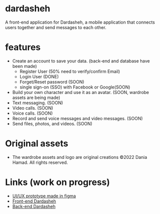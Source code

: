 # dardasheh

A front-end application for Dardasheh, a mobile application that connects users together and send messages to each other.

# features

- Create an account to save your data. (back-end and database have been made)
    - Register User (50% need to verify/confirm Email)
    - Login User (DONE)
    - Forget/Reset password (SOON)
    - single sign-on (SSO) with Facebook or Google(SOON)
- Build your own character and use it as an avatar. (SOON, wardrobe assets are being made)
- Text messaging. (SOON)
- Video calls. (SOON)
- Voice calls. (SOON)
- Record and send voice messages and video messages. (SOON)
- Send files, photos, and videos. (SOON)

# Original assets

- The wardrobe assets and logo are original creations ©2022 Dania Hamad. All rights reserved.

# Links (work on progress)

- [UI/UX prototype made in figma]( https://www.figma.com/proto/R6z8JeGWAxQiSTiWaijed1/Full-Stack-Project-%5BDardasheh%5D?node-id=1%3A4&scaling=min-zoom&page-id=0%3A1&starting-point-node-id=42%3A38&show-proto-sidebar=1)
- [Front-end Dardasheh](https://github.com/DaniaHamad/Dardasheh)
- [Back-end Dardasheh](https://github.com/DaniaHamad/DardashehWebAPI)
